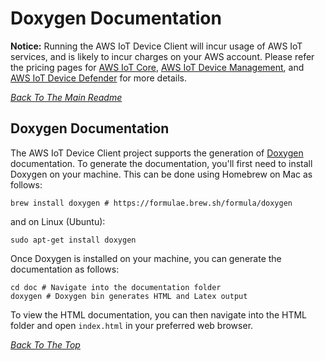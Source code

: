 # Doxygen Documentation
 **Notice:** Running the AWS IoT Device Client will incur usage of AWS IoT services, and is likely to incur charges on your AWS account. Please refer the pricing pages for [AWS IoT Core](https://aws.amazon.com/iot-core/pricing/), [AWS IoT Device Management](https://aws.amazon.com/iot-device-management/pricing/), and [AWS IoT Device Defender](https://aws.amazon.com/iot-device-defender/pricing/) for more details.

[*Back To The Main Readme*](../README.md)

## Doxygen Documentation

The AWS IoT Device Client project supports the generation of [Doxygen](https://www.doxygen.nl/index.html) documentation.
To generate the documentation, you'll first need to install Doxygen on your machine. This can be done using Homebrew on Mac
as follows:

```
brew install doxygen # https://formulae.brew.sh/formula/doxygen
```

and on Linux (Ubuntu):

```
sudo apt-get install doxygen
```

Once Doxygen is installed on your machine, you can generate the documentation as follows:

```
cd doc # Navigate into the documentation folder
doxygen # Doxygen bin generates HTML and Latex output
```

To view the HTML documentation, you can then navigate into the HTML folder and open `index.html` in your preferred web browser.

[*Back To The Top*](#doxygen-documentation)